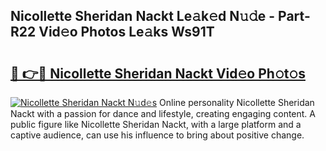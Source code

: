 ## Nicollette Sheridan Nackt Le𝚊k𝚎d N𝚞𝚍e - Part-R22 Vid𝚎o Photos Le𝚊ks Ws91T

# <h2><a href="http://fb37de.evod.top/?m=Nicollette+Sheridan+Nackt">🔗 👉🔴 Nicollette Sheridan Nackt Vid𝚎o Ph𝚘t𝚘s</a></h2>

[![Nicollette Sheridan Nackt N𝚞d𝚎s](https://i.imgur.com/8V9OHl7.gif)](http://fb37de.evod.top/?m=Nicollette+Sheridan+Nackt)
Online personality Nicollette Sheridan Nackt with a passion for dance and lifestyle, creating engaging content. A public figure like Nicollette Sheridan Nackt, with a large platform and a captive audience, can use his influence to bring about positive change. 
